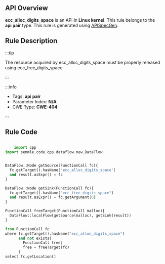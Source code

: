 ---
---


## API Overview
**ecc_alloc_digits_space** is an API in **Linux kernel**. This rule belongs to the **api pair** type. This rule is generated using [APISpecGen](../../tools/APISpecGen).
## Rule Description

:::tip

The resource acquired by ecc_alloc_digits_space must be properly released using ecc_free_digits_space

:::

:::info

- Tags: **api pair**
- Parameter Index: **N/A**
- CWE Type: **CWE-404**

:::

## Rule Code
```python

    import cpp
import semmle.code.cpp.dataflow.new.DataFlow


DataFlow::Node getSource(FunctionCall fc){
  fc.getTarget().hasName("ecc_alloc_digits_space")
  and result.asExpr() = fc
}

DataFlow::Node getSink(FunctionCall fc){
  fc.getTarget().hasName("ecc_free_digits_space")
  and result.asExpr() = fc.getArgument(0)
}

FunctionCall freeTarget(FunctionCall malloc){
  DataFlow::localFlow(getSource(malloc), getSink(result))
}

from FunctionCall fc
where fc.getTarget().hasName("ecc_alloc_digits_space")
      and not exists(
        FunctionCall free| 
        free = freeTarget(fc)
      )
select fc.getLocation()

    
```